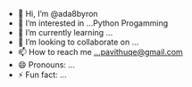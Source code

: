 - 👋 Hi, I’m @ada8byron
- 👀 I’m interested in ...Python Progamming
- 🌱 I’m currently learning ...
- 💞️ I’m looking to collaborate on ...
- 📫 How to reach me ...pavithuqe@gmail.com
- 😄 Pronouns: ...
- ⚡ Fun fact: ...

<!---
ada8byron/ada8byron is a ✨ special ✨ repository because its `README.md` (this file) appears on your GitHub profile.
You can click the Preview link to take a look at your changes.
--->
